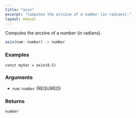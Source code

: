 ```yaml
---
title: "asin"
excerpt: "Computes the arcsine of a number (in radians)."
layout: manual
---
```


Computes the arcsine of a number (in radians).



```js
asin(num: number) -> number
```

### Examples

```kcl
const myVar = asin(0.5)
```

### Arguments

* `num`: `number` (REQUIRED)

### Returns

`number`



